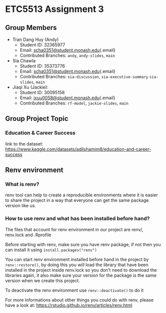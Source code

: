 # ETC5513 Assignment 3

## Group Members

-   Tran Dang Huy (Andy)
    -   Student ID: 32365977
    -   Email: [scha0351\@student.monash.edu](mailto:scha0351@student.monash.edu){.email}
    -   Contributed Branches: `andy`, `andy-slides`, `main`
-   Sia Chawla
    -   Student ID: 35373776
    -   Email: [scha0351\@student.monash.edu](mailto:scha0351@student.monash.edu){.email}
    -   Contributed Branches: `sia-discussion`, `sia-executive-summary` `sia-slides`, `main`
-   Jiaqi Xu (Jackie):
    -   Student ID: 30095158
    -   Email: [jxuu0058\@student.monash.edu](mailto:jxuu0058@student.monash.edu){.email}
    -   Contributed Branches: `rf-model`, `jackie-slides`, `main`

## Group Project Topic

### Education & Career Success

link to the dataset: <https://www.kaggle.com/datasets/adilshamim8/education-and-career-success>

## Renv environment

### What is renv?

renv tool can help to create a reproducible environments where it is easier to share the project in a way that everyone can get the same package version like us.

### How to use renv and what has been installed before hand?

The files that account for renv environment in our project are renv/, renv.lock and .Rprofile

Before starting with renv, make sure you have renv package, if not then you can install it using `install.packages("renv")`

You can start renv environment installed before hand in the project by `renv::restore()`, by doing this you will load the library that have been installed in the project inside renv.lock so you don't need to download the libraries again, it also make sure your version for the package is the same version when we create this project.

To deactivate the renv environment use `renv::deactivate()` to do it

For more informations about other things you could do with renv, please have a look at: <https://rstudio.github.io/renv/articles/renv.html>
